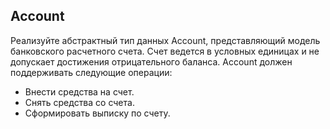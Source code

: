 ## Account

Реализуйте абстрактный тип данных Account, представляющий модель банковского расчетного счета. Счет ведется в условных единицах и не допускает достижения отрицательного баланса. Account должен поддерживать следующие операции:

* Внести средства на счет.
* Снять средства со счета.
* Сформировать выписку по счету.
